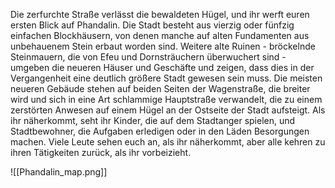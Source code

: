 Die zerfurchte Straße verlässt die bewaldeten Hügel, und ihr werft euren ersten Blick auf Phandalin. Die Stadt besteht aus vierzig oder fünfzig einfachen Blockhäusern, von denen manche auf alten Fundamenten aus unbehauenem Stein erbaut worden sind. Weitere alte Ruinen - bröckelnde Steinmauern, die von Efeu und Dornsträuchern überwuchert sind - umgeben die neueren Häuser und Geschäfte und zeigen, dass dies in der Vergangenheit eine deutlich größere Stadt gewesen sein muss. Die meisten neueren Gebäude stehen auf beiden Seiten der Wagenstraße, die breiter wird und sich in eine Art schlammige Hauptstraße verwandelt, die zu einem zerstörten Anwesen auf einem Hügel an der Ostseite der Stadt aufsteigt. Als ihr näherkommt, seht ihr Kinder, die auf dem Stadtanger spielen, und Stadtbewohner, die Aufgaben erledigen oder in den Läden Besorgungen machen. Viele Leute sehen euch an, als ihr näherkommt, aber alle kehren zu ihren Tätigkeiten zurück, als ihr vorbeizieht.

![[Phandalin_map.png]]